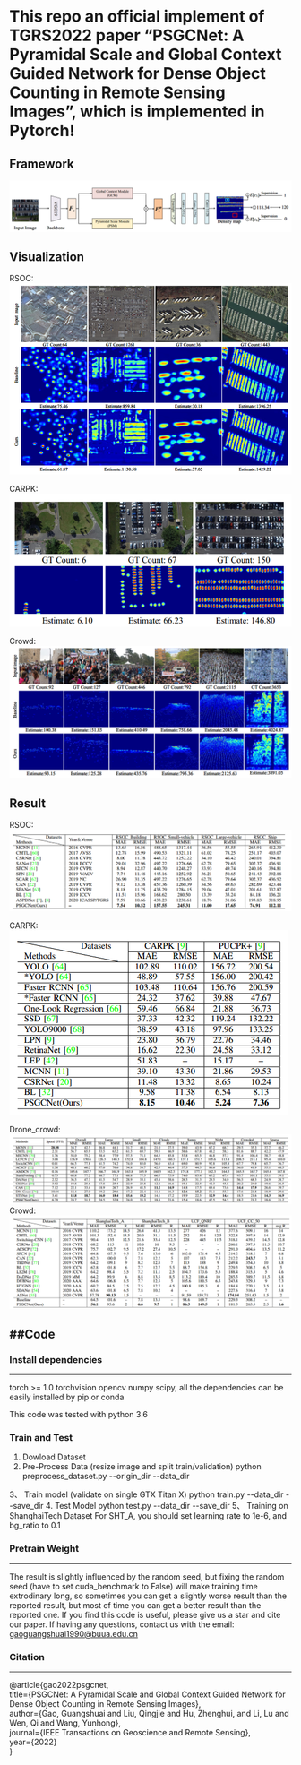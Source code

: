  # This repo an official implement of TGRS2022 paper “PSGCNet: A Pyramidal Scale and Global Context Guided Network for Dense Object Counting in Remote Sensing Images”, which is implemented in Pytorch!

 Framework
 -------------------
![](https://github.com/gaoguangshuai/PSGCNet/blob/main/framework.png)

Visualization
---------------------
RSOC:
![](https://github.com/gaoguangshuai/PSGCNet/blob/main/visualization_RSOC.png)

CARPK:
![](https://github.com/gaoguangshuai/PSGCNet/blob/main/visualization_CARPK.png)

Crowd:
![](https://github.com/gaoguangshuai/PSGCNet/blob/main/visualization_Crowd.png)

Result
-----------------------
RSOC:
![](https://github.com/gaoguangshuai/PSGCNet/blob/main/result_RSOC.png)

CARPK:
![](https://github.com/gaoguangshuai/PSGCNet/blob/main/result_CARPK.png)

Drone_crowd:
![](https://github.com/gaoguangshuai/PSGCNet/blob/main/result_Drone.png)
Crowd:
![](https://github.com/gaoguangshuai/PSGCNet/blob/main/result_Crowd.png)

##Code
-----------------------
### Install dependencies
-----------------------

torch >= 1.0 torchvision opencv numpy scipy, all the dependencies can be easily installed by pip or conda

This code was tested with python 3.6

### Train and Test
1. Dowload Dataset
2. Pre-Process Data (resize image and split train/validation)
python preprocess_dataset.py --origin_dir <directory of original data> --data_dir <directory of processed data>

3、 Train model (validate on single GTX Titan X)
python train.py --data_dir <directory of processed data> --save_dir <directory of log and model>
4. Test Model
python test.py --data_dir <directory of processed data> --save_dir <directory of log and model>
5、 Training on ShanghaiTech Dataset
For SHT_A, you should set learning rate to 1e-6, and bg_ratio to 0.1


 
### Pretrain Weight
----------------------

 
 
 
 
 
 
 
 
 
 
The result is slightly influenced by the random seed, but fixing the random seed (have to set cuda_benchmark to False) will make training time extrodinary long, so sometimes you can get a slightly worse result than the reported result, but most of time you can get a better result than the reported one. If you find this code is useful, please give us a star and cite our paper. If having any questions, contact us with the email: gaoguangshuai1990@buua.edu.cn

### Citation
-------------------
@article{gao2022psgcnet,  
  title={PSGCNet: A Pyramidal Scale and Global Context Guided Network for Dense Object Counting in Remote Sensing Images},  
  author={Gao, Guangshuai and Liu, Qingjie and Hu, Zhenghui, and Li, Lu and Wen, Qi and Wang, Yunhong},  
  journal={IEEE Transactions on Geoscience and Remote Sensing},  
  year={2022}  
}


 
 

 
 
 


